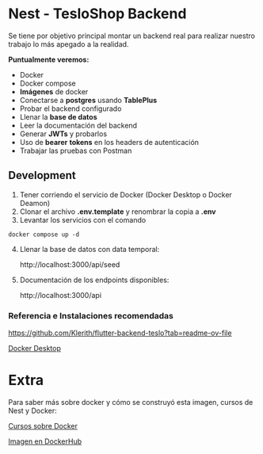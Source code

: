 # Nest - TesloShop Backend


Se tiene por objetivo principal montar un backend real para realizar nuestro trabajo lo más apegado a la realidad.

**Puntualmente veremos:**
- Docker
- Docker compose
- **Imágenes** de docker
- Conectarse a **postgres** usando **TablePlus**
- Probar el backend configurado
- Llenar la **base de datos**
- Leer la documentación del backend
- Generar **JWTs** y probarlos
- Uso de **bearer** **tokens** en los headers de autenticación
- Trabajar las pruebas con Postman


## Development
1. Tener corriendo el servicio de Docker (Docker Desktop o Docker Deamon)
2. Clonar el archivo __.env.template__ y renombrar la copia a __.env__
3. Levantar los servicios con el comando
```
docker compose up -d
```
4. Llenar la base de datos con data temporal:

    http://localhost:3000/api/seed

5. Documentación de los endpoints disponibles:

    http://localhost:3000/api


### Referencia e Instalaciones recomendadas
https://github.com/Klerith/flutter-backend-teslo?tab=readme-ov-file

[Docker Desktop](https://www.docker.com/products/docker-desktop/)


# Extra
Para saber más sobre docker y cómo se construyó esta imagen, cursos de Nest y Docker:

[Cursos sobre Docker](https://fernando-herrera.com/#/search/docker)

[Imagen en DockerHub](https://hub.docker.com/repository/docker/klerith/flutter-backend-teslo-shop/general)
